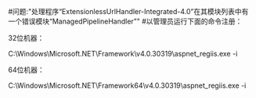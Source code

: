 #问题:"处理程序“ExtensionlessUrlHandler-Integrated-4.0”在其模块列表中有一个错误模块“ManagedPipelineHandler”"
#以管理员运行下面的命令注册：

32位机器：

C:\Windows\Microsoft.NET\Framework\v4.0.30319\aspnet_regiis.exe -i

64位机器：

C:\Windows\Microsoft.NET\Framework64\v4.0.30319\aspnet_regiis.exe -i
